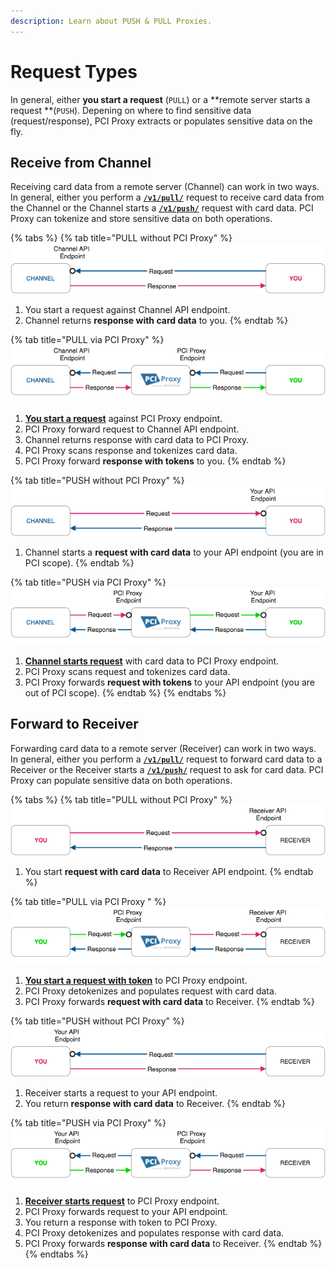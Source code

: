 ```yaml
---
description: Learn about PUSH & PULL Proxies.
---
```


# Request Types

In general, either **you start a request** \(`PULL`\) or a **remote server starts a request **\(`PUSH`\). Depening on where to find sensitive data \(request/response\), PCI Proxy extracts or populates sensitive data on the fly. 

## Receive from Channel

Receiving card data from a remote server \(Channel\) can work in two ways. In general, either you perform a [**`/v1/pull/`**](../tokenize-and-store-cards/filter-payloads.md#pull-method) request to receive card data from the Channel or the Channel starts a [**`/v1/push/`**](../tokenize-and-store-cards/filter-payloads.md#push-method) request with card data. PCI Proxy can tokenize and store sensitive data on both operations.

{% tabs %}
{% tab title="PULL without PCI Proxy" %}
![](../.gitbook/assets/channel_pull_status_quo_color.png)

1. You start a request against Channel API endpoint.
2. Channel returns **response with card data** to you.
{% endtab %}

{% tab title="PULL via PCI Proxy" %}
![](../.gitbook/assets/channel_pull_pciproxy_color%20%282%29.png)

1. [**You start a request**](../tokenize-and-store-cards/filter-payloads.md#pull-method) against PCI Proxy endpoint.
2. PCI Proxy forward request to Channel API endpoint.
3. Channel returns response with card data to PCI Proxy.
4. PCI Proxy scans response and tokenizes card data.
5. PCI Proxy forward **response with tokens** to you.
{% endtab %}

{% tab title="PUSH without PCI Proxy" %}
![](../.gitbook/assets/channel_push_status_quo_color%20%281%29.png)

1. Channel starts a **request with card data** to your API endpoint \(you are in PCI scope\).
{% endtab %}

{% tab title="PUSH via PCI Proxy" %}
![](../.gitbook/assets/channel_push_pciproxy_color%20%282%29.png)

1. [**Channel starts request**](../tokenize-and-store-cards/filter-payloads.md#push-method) with card data to PCI Proxy endpoint.
2. PCI Proxy scans request and tokenizes card data.
3. PCI Proxy forwards **request with tokens** to your API endpoint \(you are out of PCI scope\).
{% endtab %}
{% endtabs %}

## Forward to Receiver

Forwarding card data to a remote server \(Receiver\) can work in two ways. In general, either you perform a [**`/v1/pull/`**](../use-stored-cards/forward/https.md#pull-method) request to forward card data to a Receiver or the Receiver starts a [**`/v1/push/`**](../use-stored-cards/forward/https.md#push-method) request to ask for card data. PCI Proxy can populate sensitive data on both operations.

{% tabs %}
{% tab title="PULL without PCI Proxy" %}
![](../.gitbook/assets/receiver_pull_status_quo_color%20%281%29.png)

1. You start **request with card data** to Receiver API endpoint.
{% endtab %}

{% tab title="PULL via PCI Proxy " %}
![](../.gitbook/assets/receiver_pull_pciproxy_color%20%283%29.png)

1. [**You start a request with token**](../use-stored-cards/forward/https.md#pull-method) to PCI Proxy endpoint.
2. PCI Proxy detokenizes and populates request with card data.
3. PCI Proxy forwards **request with card data** to Receiver. 
{% endtab %}

{% tab title="PUSH without PCI Proxy" %}
![](../.gitbook/assets/receiver_push_status_quo_color%20%282%29.png)

1. Receiver starts a request to your API endpoint.
2. You return **response with card data** to Receiver.
{% endtab %}

{% tab title="PUSH via PCI Proxy" %}
![](../.gitbook/assets/receiver_push_pciproxy_color%20%283%29.png)

1. [**Receiver starts request**](../use-stored-cards/forward/https.md#push-method) to PCI Proxy endpoint.
2. PCI Proxy forwards request to your API endpoint.
3. You return a response with token to PCI Proxy.
4. PCI Proxy detokenizes and populates response with card data.
5. PCI Proxy forwards **response with card data** to Receiver.
{% endtab %}
{% endtabs %}

